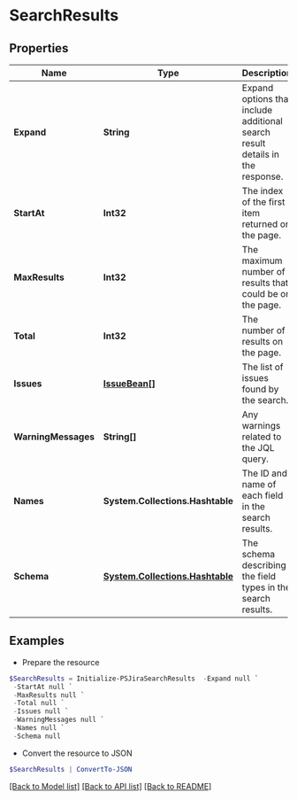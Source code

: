 # SearchResults
## Properties

Name | Type | Description | Notes
------------ | ------------- | ------------- | -------------
**Expand** | **String** | Expand options that include additional search result details in the response. | [optional] [readonly] 
**StartAt** | **Int32** | The index of the first item returned on the page. | [optional] [readonly] 
**MaxResults** | **Int32** | The maximum number of results that could be on the page. | [optional] [readonly] 
**Total** | **Int32** | The number of results on the page. | [optional] [readonly] 
**Issues** | [**IssueBean[]**](IssueBean.md) | The list of issues found by the search. | [optional] [readonly] 
**WarningMessages** | **String[]** | Any warnings related to the JQL query. | [optional] [readonly] 
**Names** | **System.Collections.Hashtable** | The ID and name of each field in the search results. | [optional] [readonly] 
**Schema** | [**System.Collections.Hashtable**](JsonTypeBean.md) | The schema describing the field types in the search results. | [optional] [readonly] 

## Examples

- Prepare the resource
```powershell
$SearchResults = Initialize-PSJiraSearchResults  -Expand null `
 -StartAt null `
 -MaxResults null `
 -Total null `
 -Issues null `
 -WarningMessages null `
 -Names null `
 -Schema null
```

- Convert the resource to JSON
```powershell
$SearchResults | ConvertTo-JSON
```

[[Back to Model list]](../README.md#documentation-for-models) [[Back to API list]](../README.md#documentation-for-api-endpoints) [[Back to README]](../README.md)

